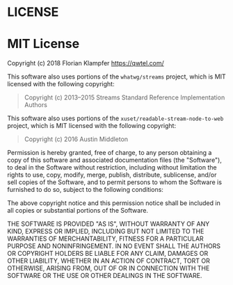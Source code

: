 # LICENSE

# MIT License

Copyright (c) 2018 Florian Klampfer <https://qwtel.com/>

This software also uses portions of the
`whatwg/streams`
project, which is MIT licensed with the following copyright:

> Copyright (c) 2013–2015 Streams Standard Reference Implementation Authors

This software also uses portions of the
`xuset/readable-stream-node-to-web`
project, which is MIT licensed with the following copyright:

> Copyright (c) 2016 Austin Middleton

Permission is hereby granted, free of charge, to any person obtaining a copy of this software and associated documentation files (the "Software"), to deal in the Software without restriction, including without limitation the rights to use, copy, modify, merge, publish, distribute, sublicense, and/or sell copies of the Software, and to permit persons to whom the Software is furnished to do so, subject to the following conditions:

The above copyright notice and this permission notice shall be included in all copies or substantial portions of the Software.

THE SOFTWARE IS PROVIDED "AS IS", WITHOUT WARRANTY OF ANY KIND, EXPRESS OR IMPLIED, INCLUDING BUT NOT LIMITED TO THE WARRANTIES OF MERCHANTABILITY, FITNESS FOR A PARTICULAR PURPOSE AND NONINFRINGEMENT.  IN NO EVENT SHALL THE AUTHORS OR COPYRIGHT HOLDERS BE LIABLE FOR ANY CLAIM, DAMAGES OR OTHER LIABILITY, WHETHER IN AN ACTION OF CONTRACT, TORT OR OTHERWISE, ARISING FROM, OUT OF OR IN CONNECTION WITH THE SOFTWARE OR THE USE OR OTHER DEALINGS IN THE SOFTWARE.
